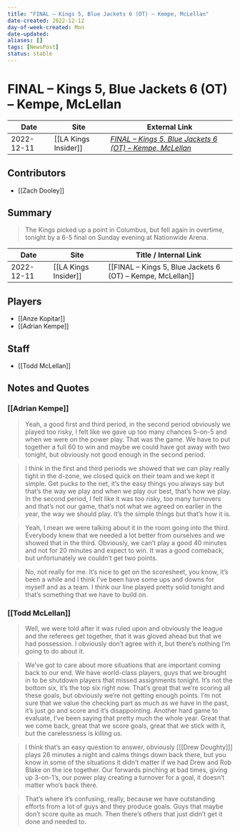 ```yaml
---
title: "FINAL – Kings 5, Blue Jackets 6 (OT) – Kempe, McLellan"
date-created: 2022-12-12
day-of-week-created: Mon
date-updated: 
aliases: []
tags: [NewsPost]
status: stable
---
```


# FINAL – Kings 5, Blue Jackets 6 (OT) – Kempe, McLellan

| Date       | Site                 | External Link                                                                                                                                     |
| ---------- | -------------------- | ------------------------------------------------------------------------------------------------------------------------------------------------- |
| 2022-12-11 | [[LA Kings Insider]] | [*FINAL – Kings 5, Blue Jackets 6 (OT) – Kempe, McLellan*](https://lakingsinsider.com/2022/12/11/final-kings-5-blue-jackets-6-ot-kempe-mclellan/) |

## Contributors
- [[Zach Dooley]]

## Summary
> The Kings picked up a point in Columbus, but fell again in overtime, tonight by a 6-5 final on Sunday evening at Nationwide Arena.

| Date       | Site                 | Title / Internal Link                                      |
| ---------- | -------------------- | ---------------------------------------------------------- |
| 2022-12-11 | [[LA Kings Insider]] | [[FINAL – Kings 5, Blue Jackets 6 (OT) – Kempe, McLellan]] |

## Players
- [[Anze Kopitar]]
- [[Adrian Kempe]]

## Staff
- [[Todd McLellan]]

## Notes and Quotes
### [[Adrian Kempe]]
> Yeah, a good first and third period, in the second period obviously we played too risky, I felt like we gave up too many chances 5-on-5 and when we were on the power play. That was the game. We have to put together a full 60 to win and maybe we could have got away with two tonight, but obviously not good enough in the second period.

> I think in the first and third periods we showed that we can play really tight in the d-zone, we closed quick on their team and we kept it simple. Get pucks to the net, it’s the easy things you always say but that’s the way we play and when we play our best, that’s how we play. In the second period, I felt like it was too risky, too many turnovers and that’s not our game, that’s not what we agreed on earlier in the year, the way we should play. It’s the simple things but that’s how it is.

> Yeah, I mean we were talking about it in the room going into the third. Everybody knew that we needed a lot better from ourselves and we showed that in the third. Obviously, we can’t play a good 40 minutes and not for 20 minutes and expect to win. It was a good comeback, but unfortunately we couldn’t get two points.

> No, not really for me. It’s nice to get on the scoresheet, you know, it’s been a while and I think I’ve been have some ups and downs for myself and as a team. I think our line played pretty solid tonight and that’s something that we have to build on.

### [[Todd McLellan]]
> Well, we were told after it was ruled upon and obviously the league and the referees get together, that it was gloved ahead but that we had possession. I obviously don’t agree with it, but there’s nothing I’m going to do about it.

> We’ve got to care about more situations that are important coming back to our end. We have world-class players, guys that we brought in to be shutdown players that missed assignments tonight. It’s not the bottom six, it’s the top six right now. That’s great that we’re scoring all these goals, but obviously we’re not getting enough points. I’m not sure that we value the checking part as much as we have in the past, it’s just go and score and it’s disappointing. Another hard game to evaluate, I’ve been saying that pretty much the whole year. Great that we come back, great that we score goals, great that we stick with it, but the carelessness is killing us.

> I think that’s an easy question to answer, obviously \[[[Drew Doughty]]] plays 26 minutes a night and calms things down back there, but you know in some of the situations it didn’t matter if we had Drew and Rob Blake on the ice together. Our forwards pinching at bad times, giving up 3-on-1’s, our power play creating a turnover for a goal, it doesn’t matter who’s back there.

> That’s where it’s confusing, really, because we have outstanding efforts from a lot of guys and they produce goals. Guys that maybe don’t score quite as much. Then there’s others that just didn’t get it done and needed to.
